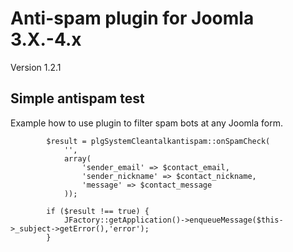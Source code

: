 Anti-spam plugin for Joomla 3.X.-4.x
============

Version 1.2.1

## Simple antispam test

Example how to use plugin to filter spam bots at any Joomla form.


            $result = plgSystemCleantalkantispam::onSpamCheck(
                '',
                array(
                    'sender_email' => $contact_email, 
                    'sender_nickname' => $contact_nickname, 
                    'message' => $contact_message
                ));

            if ($result !== true) {
                JFactory::getApplication()->enqueueMessage($this->_subject->getError(),'error');
            }
